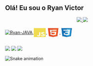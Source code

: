 ## Olá! Eu sou o Ryan Victor
<div align="center">
  <a href="https://github.com/RyanVict0r">
  <img height="180em" src="https://github-readme-stats.vercel.app/api?username=RyanVict0r&show_icons=true&theme=dark&include_all_commits=true&count_private=true"/>
  <img height="180em" src="https://github-readme-stats.vercel.app/api/top-langs/?username=RyanVict0r&layout=compact&langs_count=7&theme=dark"/>
</div>
  <div style="display: inline_block"><br>
  <img align="center" alt="Ryan-JAVA" height="30" widht="40" src="https://cdn.jsdelivr.net/gh/devicons/devicon/icons/java/java-original-wordmark.svg" />
  <img align="center" alt="Ryan-Js" height="30" width="40" src="https://raw.githubusercontent.com/devicons/devicon/master/icons/javascript/javascript-plain.svg">
  <img align="center" alt="Ryan-HTML" height="30" width="40" src="https://raw.githubusercontent.com/devicons/devicon/master/icons/html5/html5-original.svg">
  <img align="center" alt="Ryan-CSS" height="30" width="40" src="https://raw.githubusercontent.com/devicons/devicon/master/icons/css3/css3-original.svg">
</div>
  
##
  
 <div> 
  
  <a href="https://www.instagram.com/ryaan.victor/" target="_blank"><img src="https://img.shields.io/badge/-Instagram-%23E4405F?style=for-the-badge&logo=instagram&logoColor=white" target="_blank"></a>
  <a href = "mailto:ryanvictorreis2000@gmail.com"><img src="https://img.shields.io/badge/-Gmail-%23333?style=for-the-badge&logo=gmail&logoColor=white" target="_blank"></a>
  <a href="https://www.linkedin.com/in/ryan-victor-836582240/" target="_blank"><img src="https://img.shields.io/badge/-LinkedIn-%230077B5?style=for-the-badge&logo=linkedin&logoColor=white" target="_blank"></a> 
  </div>
 
  ![Snake animation](https://github.com/RyanVict0r/RyanVict0r/blob/output/github-contribution-grid-snake.svg)
 
</div>
